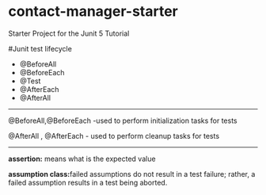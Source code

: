 # contact-manager-starter
Starter Project for the Junit 5 Tutorial


#Junit test lifecycle 
<ul>
<li>@BeforeAll</li>
<li>@BeforeEach</li>
<li>@Test</li>
<li>@AfterEach</li>
<li>@AfterAll</li>
</ul>

<hr>


<p>@BeforeAll,@BeforeEach -used to perform initialization tasks for tests</p>
<p>@AfterAll , @AfterEach - used to perform cleanup tasks for tests</p>


<hr>

<p><b>assertion:</b> means what is the expected value</p>

<p><b>assumption class:</b>failed assumptions do not result in a test failure; rather, a failed assumption results in a test being aborted.</p>

